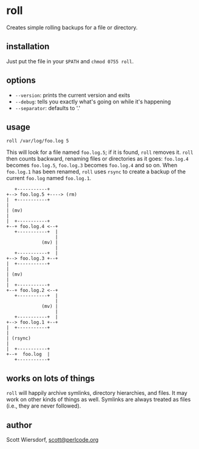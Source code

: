 roll
====

Creates simple rolling backups for a file or directory.

## installation ##

Just put the file in your `$PATH` and `chmod 0755 roll`.

## options ##

  * `--version`: prints the current version and exits
  * `--debug`: tells you exactly what's going on while it's happening
  * `--separator`: defaults to '.'

## usage ##

    roll /var/log/foo.log 5

This will look for a file named `foo.log.5`; if it is found, `roll`
removes it. `roll` then counts backward, renaming files or directories
as it goes: `foo.log.4` becomes `foo.log.5`, `foo.log.3` becomes
`foo.log.4` and so on. When `foo.log.1` has been renamed, `roll` uses
`rsync` to create a backup of the current `foo.log` named `foo.log.1`.

       +-----------+
    +--> foo.log.5 +----> (rm)
    |  +-----------+
    |
    | (mv)
    |
    |  +-----------+
    +--+ foo.log.4 <--+
       +-----------+  |
                      |
                 (mv) |
                      |
       +-----------+  |
    +--> foo.log.3 +--+
    |  +-----------+
    |
    | (mv)
    |
    |  +-----------+
    +--+ foo.log.2 <--+
       +-----------+  |
                      |
                 (mv) |
                      |
       +-----------+  |
    +--> foo.log.1 +--+
    |  +-----------+
    |
    | (rsync)
    |
    |  +-----------+
    +--+  foo.log  |
       +-----------+

## works on lots of things ##

`roll` will happily archive symlinks, directory hierarchies, and
files. It may work on other kinds of things as well. Symlinks are
always treated as files (i.e., they are never followed).

## author ##

Scott Wiersdorf, <scott@perlcode.org>
